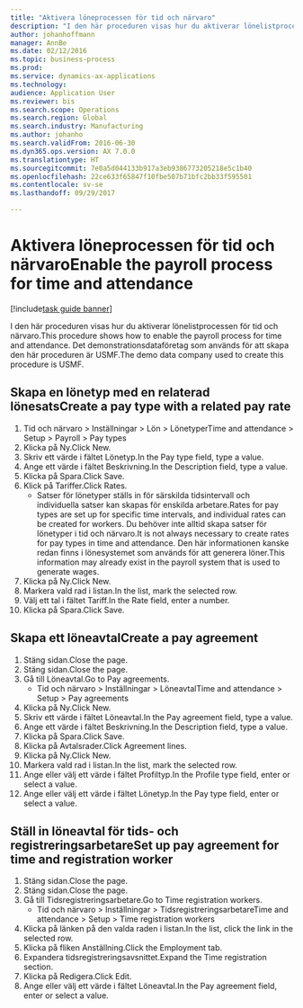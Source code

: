 ```yaml
--- 
title: "Aktivera löneprocessen för tid och närvaro"
description: "I den här proceduren visas hur du aktiverar lönelistprocessen för tid och närvaro."
author: johanhoffmann
manager: AnnBe
ms.date: 02/12/2016
ms.topic: business-process
ms.prod: 
ms.service: dynamics-ax-applications
ms.technology: 
audience: Application User
ms.reviewer: bis
ms.search.scope: Operations
ms.search.region: Global
ms.search.industry: Manufacturing
ms.author: johanho
ms.search.validFrom: 2016-06-30
ms.dyn365.ops.version: AX 7.0.0
ms.translationtype: HT
ms.sourcegitcommit: 7e0a5d044133b917a3eb9386773205218e5c1b40
ms.openlocfilehash: 22ce633f65847f10fbe507b71bfc2bb33f595501
ms.contentlocale: sv-se
ms.lasthandoff: 09/29/2017

---
```

# <a name="enable-the-payroll-process-for-time-and-attendance"></a><span data-ttu-id="9950c-103">Aktivera löneprocessen för tid och närvaro</span><span class="sxs-lookup"><span data-stu-id="9950c-103">Enable the payroll process for time and attendance</span></span>

[!include[task guide banner](../../includes/task-guide-banner.md)]

<span data-ttu-id="9950c-104">I den här proceduren visas hur du aktiverar lönelistprocessen för tid och närvaro.</span><span class="sxs-lookup"><span data-stu-id="9950c-104">This procedure shows how to enable the payroll process for time and attendance.</span></span> <span data-ttu-id="9950c-105">Det demonstrationsdataföretag som används för att skapa den här proceduren är USMF.</span><span class="sxs-lookup"><span data-stu-id="9950c-105">The demo data company used to create this procedure is USMF.</span></span>


## <a name="create-a-pay-type-with-a-related-pay-rate"></a><span data-ttu-id="9950c-106">Skapa en lönetyp med en relaterad lönesats</span><span class="sxs-lookup"><span data-stu-id="9950c-106">Create a pay type with a related pay rate</span></span>
1. <span data-ttu-id="9950c-107">Tid och närvaro > Inställningar > Lön > Lönetyper</span><span class="sxs-lookup"><span data-stu-id="9950c-107">Time and attendance > Setup > Payroll > Pay types</span></span>
2. <span data-ttu-id="9950c-108">Klicka på Ny.</span><span class="sxs-lookup"><span data-stu-id="9950c-108">Click New.</span></span>
3. <span data-ttu-id="9950c-109">Skriv ett värde i fältet Lönetyp.</span><span class="sxs-lookup"><span data-stu-id="9950c-109">In the Pay type field, type a value.</span></span>
4. <span data-ttu-id="9950c-110">Ange ett värde i fältet Beskrivning.</span><span class="sxs-lookup"><span data-stu-id="9950c-110">In the Description field, type a value.</span></span>
5. <span data-ttu-id="9950c-111">Klicka på Spara.</span><span class="sxs-lookup"><span data-stu-id="9950c-111">Click Save.</span></span>
6. <span data-ttu-id="9950c-112">Klick på Tariffer.</span><span class="sxs-lookup"><span data-stu-id="9950c-112">Click Rates.</span></span>
    * <span data-ttu-id="9950c-113">Satser för lönetyper ställs in för särskilda tidsintervall och individuella satser kan skapas för enskilda arbetare.</span><span class="sxs-lookup"><span data-stu-id="9950c-113">Rates for pay types are set up for specific time intervals, and individual rates can be created for workers.</span></span> <span data-ttu-id="9950c-114">Du behöver inte alltid skapa satser för lönetyper i tid och närvaro.</span><span class="sxs-lookup"><span data-stu-id="9950c-114">It is not always necessary to create rates for pay types in time and attendance.</span></span> <span data-ttu-id="9950c-115">Den här informationen kanske redan finns i lönesystemet som används för att generera löner.</span><span class="sxs-lookup"><span data-stu-id="9950c-115">This information may already exist in the payroll system that is used to generate wages.</span></span>  
7. <span data-ttu-id="9950c-116">Klicka på Ny.</span><span class="sxs-lookup"><span data-stu-id="9950c-116">Click New.</span></span>
8. <span data-ttu-id="9950c-117">Markera vald rad i listan.</span><span class="sxs-lookup"><span data-stu-id="9950c-117">In the list, mark the selected row.</span></span>
9. <span data-ttu-id="9950c-118">Välj ett tal i fältet Tariff.</span><span class="sxs-lookup"><span data-stu-id="9950c-118">In the Rate field, enter a number.</span></span>
10. <span data-ttu-id="9950c-119">Klicka på Spara.</span><span class="sxs-lookup"><span data-stu-id="9950c-119">Click Save.</span></span>

## <a name="create-a-pay-agreement"></a><span data-ttu-id="9950c-120">Skapa ett löneavtal</span><span class="sxs-lookup"><span data-stu-id="9950c-120">Create a pay agreement</span></span>
1. <span data-ttu-id="9950c-121">Stäng sidan.</span><span class="sxs-lookup"><span data-stu-id="9950c-121">Close the page.</span></span>
2. <span data-ttu-id="9950c-122">Stäng sidan.</span><span class="sxs-lookup"><span data-stu-id="9950c-122">Close the page.</span></span>
3. <span data-ttu-id="9950c-123">Gå till Löneavtal.</span><span class="sxs-lookup"><span data-stu-id="9950c-123">Go to Pay agreements.</span></span>
    * <span data-ttu-id="9950c-124">Tid och närvaro > Inställningar > Löneavtal</span><span class="sxs-lookup"><span data-stu-id="9950c-124">Time and attendance > Setup > Pay agreements</span></span>  
4. <span data-ttu-id="9950c-125">Klicka på Ny.</span><span class="sxs-lookup"><span data-stu-id="9950c-125">Click New.</span></span>
5. <span data-ttu-id="9950c-126">Skriv ett värde i fältet Löneavtal.</span><span class="sxs-lookup"><span data-stu-id="9950c-126">In the Pay agreement field, type a value.</span></span>
6. <span data-ttu-id="9950c-127">Ange ett värde i fältet Beskrivning.</span><span class="sxs-lookup"><span data-stu-id="9950c-127">In the Description field, type a value.</span></span>
7. <span data-ttu-id="9950c-128">Klicka på Spara.</span><span class="sxs-lookup"><span data-stu-id="9950c-128">Click Save.</span></span>
8. <span data-ttu-id="9950c-129">Klicka på Avtalsrader.</span><span class="sxs-lookup"><span data-stu-id="9950c-129">Click Agreement lines.</span></span>
9. <span data-ttu-id="9950c-130">Klicka på Ny.</span><span class="sxs-lookup"><span data-stu-id="9950c-130">Click New.</span></span>
10. <span data-ttu-id="9950c-131">Markera vald rad i listan.</span><span class="sxs-lookup"><span data-stu-id="9950c-131">In the list, mark the selected row.</span></span>
11. <span data-ttu-id="9950c-132">Ange eller välj ett värde i fältet Profiltyp.</span><span class="sxs-lookup"><span data-stu-id="9950c-132">In the Profile type field, enter or select a value.</span></span>
12. <span data-ttu-id="9950c-133">Ange eller välj ett värde i fältet Lönetyp.</span><span class="sxs-lookup"><span data-stu-id="9950c-133">In the Pay type field, enter or select a value.</span></span>

## <a name="set-up-pay-agreement-for-time-and-registration-worker"></a><span data-ttu-id="9950c-134">Ställ in löneavtal för tids- och registreringsarbetare</span><span class="sxs-lookup"><span data-stu-id="9950c-134">Set up pay agreement for time and registration worker</span></span>
1. <span data-ttu-id="9950c-135">Stäng sidan.</span><span class="sxs-lookup"><span data-stu-id="9950c-135">Close the page.</span></span>
2. <span data-ttu-id="9950c-136">Stäng sidan.</span><span class="sxs-lookup"><span data-stu-id="9950c-136">Close the page.</span></span>
3. <span data-ttu-id="9950c-137">Gå till Tidsregistreringsarbetare.</span><span class="sxs-lookup"><span data-stu-id="9950c-137">Go to Time registration workers.</span></span>
    * <span data-ttu-id="9950c-138">Tid och närvaro > Inställningar > Tidsregistreringsarbetare</span><span class="sxs-lookup"><span data-stu-id="9950c-138">Time and attendance > Setup > Time registration workers</span></span>  
4. <span data-ttu-id="9950c-139">Klicka på länken på den valda raden i listan.</span><span class="sxs-lookup"><span data-stu-id="9950c-139">In the list, click the link in the selected row.</span></span>
5. <span data-ttu-id="9950c-140">Klicka på fliken Anställning.</span><span class="sxs-lookup"><span data-stu-id="9950c-140">Click the Employment tab.</span></span>
6. <span data-ttu-id="9950c-141">Expandera tidsregistreringsavsnittet.</span><span class="sxs-lookup"><span data-stu-id="9950c-141">Expand the Time registration section.</span></span>
7. <span data-ttu-id="9950c-142">Klicka på Redigera.</span><span class="sxs-lookup"><span data-stu-id="9950c-142">Click Edit.</span></span>
8. <span data-ttu-id="9950c-143">Ange eller välj ett värde i fältet Löneavtal.</span><span class="sxs-lookup"><span data-stu-id="9950c-143">In the Pay agreement field, enter or select a value.</span></span>


